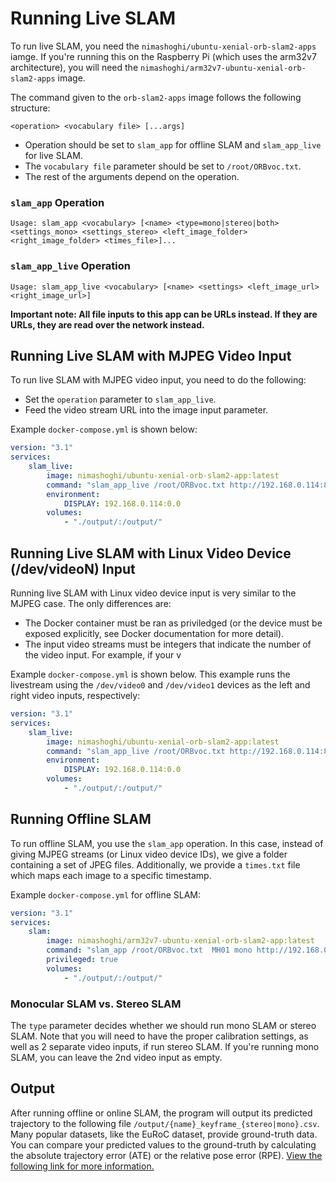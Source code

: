 # Running Live SLAM

To run live SLAM, you need the `nimashoghi/ubuntu-xenial-orb-slam2-apps` iamge. If you're running this on the Raspberry Pi (which uses the arm32v7 architecture), you will need the `nimashoghi/arm32v7-ubuntu-xenial-orb-slam2-apps` image.

The command given to the `orb-slam2-apps` image follows the following structure:

`<operation> <vocabulary file> [...args]`

- Operation should be set to `slam_app` for offline SLAM and `slam_app_live` for live SLAM.
- The `vocabulary file` parameter should be set to `/root/ORBvoc.txt`.
- The rest of the arguments depend on the operation.

### `slam_app` Operation
`Usage: slam_app <vocabulary> [<name> <type=mono|stereo|both> <settings_mono> <settings_stereo> <left_image_folder> <right_image_folder> <times_file>]...`

### `slam_app_live` Operation
`Usage: slam_app_live <vocabulary> [<name> <settings> <left_image_url> <right_image_url>]`

**Important note: All file inputs to this app can be URLs instead. If they are URLs, they are read over the network instead.**

## Running Live SLAM with MJPEG Video Input
To run live SLAM with MJPEG video input, you need to do the following:
- Set the `operation` parameter to `slam_app_live`.
- Feed the video stream URL into the image input parameter.

Example `docker-compose.yml` is shown below:
```yaml
version: "3.1"
services:
    slam_live:
        image: nimashoghi/ubuntu-xenial-orb-slam2-app:latest
        command: "slam_app_live /root/ORBvoc.txt http://192.168.0.114:8080/settings-live-stereo.yml http://192.168.0.116:8080/?action=stream&param=.mjpg http://192.168.0.116:8081/?action=stream&param=.mjpg"
        environment:
            DISPLAY: 192.168.0.114:0.0
        volumes:
            - "./output/:/output/"
```

## Running Live SLAM with Linux Video Device (/dev/videoN) Input
Running live SLAM with Linux video device input is very similar to the MJPEG case. The only differences are:
- The Docker container must be ran as priviledged (or the device must be exposed explicitly, see Docker documentation for more detail).
- The input video streams must be integers that indicate the number of the video input. For example, if your v

Example `docker-compose.yml` is shown below. This example runs the livestream using the `/dev/video0` and `/dev/video1` devices as the left and right video inputs, respectively:
```yaml
version: "3.1"
services:
    slam_live:
        image: nimashoghi/ubuntu-xenial-orb-slam2-app:latest
        command: "slam_app_live /root/ORBvoc.txt http://192.168.0.114:8080/settings-live-stereo.yml 0 1"
        environment:
            DISPLAY: 192.168.0.114:0.0
        volumes:
            - "./output/:/output/"
```

## Running Offline SLAM
To run offline SLAM, you use the `slam_app` operation. In this case, instead of giving MJPEG streams (or Linux video device IDs), we give a folder containing a set of JPEG files. Additionally, we provide a `times.txt` file which maps each image to a specific timestamp.

Example `docker-compose.yml` for offline SLAM:
```yaml
version: "3.1"
services:
    slam:
        image: nimashoghi/arm32v7-ubuntu-xenial-orb-slam2-app:latest
        command: "slam_app /root/ORBvoc.txt  MH01 mono http://192.168.0.113:8080/euroc_mono.yaml http://192.168.0.113:8080/euroc_stereo.yaml http://192.168.0.113:8080/euroc_MH01/cam0/data http://192.168.0.113:8080/euroc_MH01/cam1/data http://192.168.0.113:8080/euroc_MH01/timestamps.txt"
        privileged: true
        volumes:
            - "./output/:/output/"
```

### Monocular SLAM vs. Stereo SLAM
The `type` parameter decides whether we should run mono SLAM or stereo SLAM. Note that you will need to have the proper calibration settings, as well as 2 separate video inputs, if run stereo SLAM. If you're running mono SLAM, you can leave the 2nd video input as empty.


## Output
After running offline or online SLAM, the program will output its predicted trajectory to the following file `/output/{name}_keyframe_{stereo|mono}.csv`. Many popular datasets, like the EuRoC dataset, provide ground-truth data. You can compare your predicted values to the ground-truth by calculating the absolute trajectory error (ATE) or the relative pose error (RPE). [View the following link for more information.](https://vision.in.tum.de/data/datasets/rgbd-dataset/tools)

